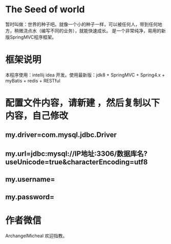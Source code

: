 # The Seed of world
暂时叫做：世界的种子吧。就像一个小的种子一样，可以被任何人，带到任何地方，稍微浇点水（编写不同的业务），就能快速成长。
是一个非常纯净，易用的新版SpringMVC程序框架。

# 框架说明
本程序使用：intellij idea 开发。使用最新版：jdk8 + SpringMVC + Spring4.x + myBatis + redis + RESTful

# 配置文件内容，请新建 ，然后复制以下内容，自己修改
## my.driver=com.mysql.jdbc.Driver
## my.url=jdbc:mysql://IP地址:3306/数据库名?useUnicode=true&characterEncoding=utf8
## my.username=
## my.password=

# 作者微信
ArchangelMicheal
欢迎指教。
